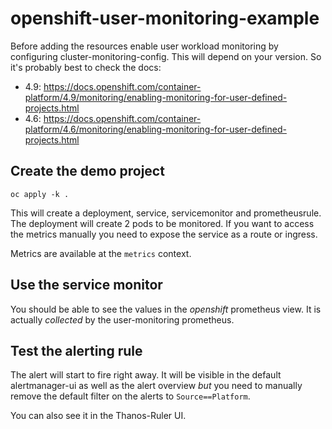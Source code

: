 # openshift-user-monitoring-example

Before adding the resources enable user workload monitoring by configuring cluster-monitoring-config. This will depend on your version. So it's probably best to check the docs:

* 4.9: https://docs.openshift.com/container-platform/4.9/monitoring/enabling-monitoring-for-user-defined-projects.html
* 4.6: https://docs.openshift.com/container-platform/4.6/monitoring/enabling-monitoring-for-user-defined-projects.html

## Create the demo project

```oc apply -k .```

This will create a deployment, service, servicemonitor and prometheusrule. The deployment will create 2 pods to be monitored.
If you want to access the metrics manually you need to expose the service as a route or ingress. 

Metrics are available at the ```metrics``` context.

## Use the service monitor

You should be able to see the values in the _openshift_ prometheus view. It is actually _collected_ by the user-monitoring prometheus.

## Test the alerting rule

The alert will start to fire right away. It will be visible in the default alertmanager-ui as well as the alert overview _but_ you need to manually remove the default filter on the alerts to ```Source==Platform```.

You can also see it in the Thanos-Ruler UI.
